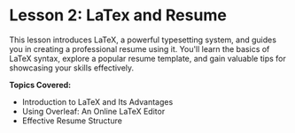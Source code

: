 # Lesson 2: LaTex and Resume

This lesson introduces LaTeX, a powerful typesetting system, and guides you in creating a professional resume using it. You'll learn the basics of LaTeX syntax, explore a popular resume template, and gain valuable tips for showcasing your skills effectively.

**Topics Covered:**
- Introduction to LaTeX and Its Advantages
- Using Overleaf: An Online LaTeX Editor
- Effective Resume Structure